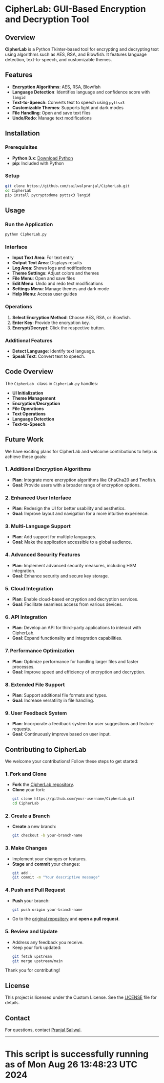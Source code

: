 # CipherLab: GUI-Based Encryption and Decryption Tool

## Overview

**CipherLab** is a Python Tkinter-based tool for encrypting and decrypting text using algorithms such as AES, RSA, and Blowfish. It features language detection, text-to-speech, and customizable themes.

## Features

- **Encryption Algorithms**: AES, RSA, Blowfish
- **Language Detection**: Identifies language and confidence score with `langid`
- **Text-to-Speech**: Converts text to speech using `pyttsx3`
- **Customizable Themes**: Supports light and dark modes
- **File Handling**: Open and save text files
- **Undo/Redo**: Manage text modifications

## Installation

### Prerequisites
- **Python 3.x**: [Download Python](https://www.python.org/)
- **pip**: Included with Python

### Setup
```bash
git clone https://github.com/sailwalpranjal/CipherLab.git
cd CipherLab
pip install pycryptodome pyttsx3 langid
```

## Usage

### Run the Application
```bash
python CipherLab.py
```

### Interface
- **Input Text Area**: For text entry
- **Output Text Area**: Displays results
- **Log Area**: Shows logs and notifications
- **Theme Settings**: Adjust colors and themes
- **File Menu**: Open and save files
- **Edit Menu**: Undo and redo text modifications
- **Settings Menu**: Manage themes and dark mode
- **Help Menu**: Access user guides

### Operations
1. **Select Encryption Method**: Choose AES, RSA, or Blowfish.
2. **Enter Key**: Provide the encryption key.
3. **Encrypt/Decrypt**: Click the respective button.

### Additional Features
- **Detect Language**: Identify text language.
- **Speak Text**: Convert text to speech.

## Code Overview

The `CipherLab ` class in `CipherLab.py` handles:
- **UI Initialization**
- **Theme Management**
- **Encryption/Decryption**
- **File Operations**
- **Text Operations**
- **Language Detection**
- **Text-to-Speech**

## Future Work

We have exciting plans for CipherLab and welcome contributions to help us achieve these goals:

### 1. Additional Encryption Algorithms
- **Plan**: Integrate more encryption algorithms like ChaCha20 and Twofish.
- **Goal**: Provide users with a broader range of encryption options.

### 2. Enhanced User Interface
- **Plan**: Redesign the UI for better usability and aesthetics.
- **Goal**: Improve layout and navigation for a more intuitive experience.

### 3. Multi-Language Support
- **Plan**: Add support for multiple languages.
- **Goal**: Make the application accessible to a global audience.

### 4. Advanced Security Features
- **Plan**: Implement advanced security measures, including HSM integration.
- **Goal**: Enhance security and secure key storage.

### 5. Cloud Integration
- **Plan**: Enable cloud-based encryption and decryption services.
- **Goal**: Facilitate seamless access from various devices.

### 6. API Integration
- **Plan**: Develop an API for third-party applications to interact with CipherLab.
- **Goal**: Expand functionality and integration capabilities.

### 7. Performance Optimization
- **Plan**: Optimize performance for handling larger files and faster processes.
- **Goal**: Improve speed and efficiency of encryption and decryption.

### 8. Extended File Support
- **Plan**: Support additional file formats and types.
- **Goal**: Increase versatility in file handling.

### 9. User Feedback System
- **Plan**: Incorporate a feedback system for user suggestions and feature requests.
- **Goal**: Continuously improve based on user input.

## Contributing to CipherLab

We welcome your contributions! Follow these steps to get started:

### 1. Fork and Clone
- **Fork** the [CipherLab repository](https://github.com/sailwalpranjal/CipherLab).
- **Clone** your fork:
  ```bash
  git clone https://github.com/your-username/CipherLab.git
  cd CipherLab
  ```

### 2. Create a Branch
- **Create** a new branch:
  ```bash
  git checkout -b your-branch-name
  ```

### 3. Make Changes
- Implement your changes or features.
- **Stage** and **commit** your changes:
  ```bash
  git add .
  git commit -m "Your descriptive message"
  ```

### 4. Push and Pull Request
- **Push** your branch:
  ```bash
  git push origin your-branch-name
  ```
- Go to the [original repository](https://github.com/sailwalpranjal/CipherLab) and **open a pull request**.

### 5. Review and Update
- Address any feedback you receive.
- Keep your fork updated:
  ```bash
  git fetch upstream
  git merge upstream/main
  ```

Thank you for contributing!

## License

This project is licensed under the Custom License. See the [LICENSE](LICENSE) file for details.

## Contact

For questions, contact [Pranjal Sailwal](mailto:pranjalsailwal09@gmail.com).

---
# This script is successfully running as of Mon Aug 26 13:48:23 UTC 2024

